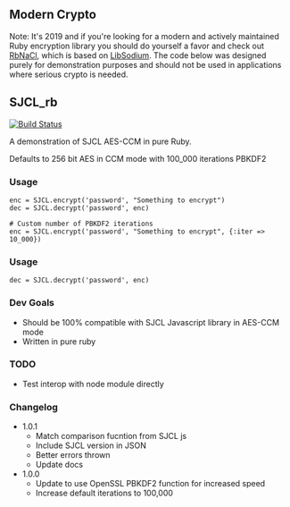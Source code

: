 ## Modern Crypto

Note: It's 2019 and if you're looking for a modern and actively maintained Ruby encryption library you should do yourself a favor and check out [RbNaCl](https://github.com/crypto-rb/rbnacl), which is based on [LibSodium](https://github.com/jedisct1/libsodium). The code below was designed purely for demonstration purposes and should not be used in applications where serious crypto is needed.

## SJCL_rb
[![Build Status](https://secure.travis-ci.org/mdp/sjcl_rb.png)](http://travis-ci.org/mdp/sjcl_rb)

A demonstration of SJCL AES-CCM in pure Ruby.

Defaults to 256 bit AES in CCM mode with 100_000 iterations PBKDF2

### Usage

    enc = SJCL.encrypt('password', "Something to encrypt")
    dec = SJCL.decrypt('password', enc)

    # Custom number of PBKDF2 iterations
    enc = SJCL.encrypt('password', "Something to encrypt", {:iter => 10_000})

### Usage

    dec = SJCL.decrypt('password', enc)

### Dev Goals

- Should be 100% compatible with SJCL Javascript library in AES-CCM mode
- Written in pure ruby

### TODO

- Test interop with node module directly

### Changelog

- 1.0.1
  - Match comparison fucntion from SJCL js
  - Include SJCL version in JSON
  - Better errors thrown
  - Update docs
- 1.0.0
  - Update to use OpenSSL PBKDF2 function for increased speed
  - Increase default iterations to 100,000

